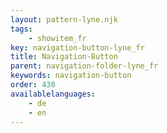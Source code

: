 ```yaml
---
layout: pattern-lyne.njk
tags: 
    - showitem_fr
key: navigation-button-lyne_fr
title: Navigation-Button
parent: navigation-folder-lyne_fr
keywords: navigation-button
order: 430
availablelanguages: 
    - de
    - en
---
```

